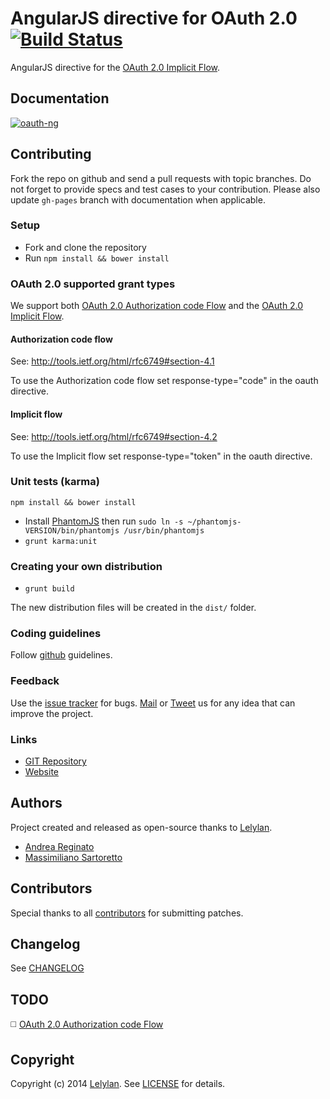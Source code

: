 # AngularJS directive for OAuth 2.0 [![Build Status](https://travis-ci.org/andreareginato/oauth-ng.svg?branch=master)](https://travis-ci.org/andreareginato/oauth-ng)


AngularJS directive for the [OAuth 2.0 Implicit Flow](http://tools.ietf.org/html/rfc6749#section-1.3.2).

## Documentation

[![oauth-ng](http://i.imgur.com/C0xCJcr.png)](https://angularjs-oauth.github.io/oauth-ng)

## Contributing

Fork the repo on github and send a pull requests with topic branches.
Do not forget to provide specs and test cases to your contribution.
Please also update `gh-pages` branch with documentation when applicable.

### Setup

* Fork and clone the repository
* Run `npm install && bower install`

### OAuth 2.0 supported grant types

We support both [OAuth 2.0 Authorization code Flow](http://tools.ietf.org/html/rfc6749#section-1.3.1)
and the [OAuth 2.0 Implicit Flow](http://tools.ietf.org/html/rfc6749#section-1.3.2).

#### Authorization code flow

See: http://tools.ietf.org/html/rfc6749#section-4.1

To use the Authorization code flow set response-type="code" in the oauth directive.

#### Implicit flow

See: http://tools.ietf.org/html/rfc6749#section-4.2

To use the Implicit flow set response-type="token" in the oauth directive.

### Unit tests (karma)

`npm install && bower install`

* Install [PhantomJS](http://phantomjs.org/download.html) then run `sudo ln -s ~/phantomjs-VERSION/bin/phantomjs /usr/bin/phantomjs`
* `grunt karma:unit`

### Creating your own distribution

* `grunt build`

The new distribution files will be created in the `dist/` folder.

### Coding guidelines

Follow [github](https://github.com/styleguide/) guidelines.

### Feedback

Use the [issue tracker](http://github.com/angularjs-oauth/oauth-ng/issues) for bugs.
[Mail](mailto:andrea.reginato@gmail.com) or [Tweet](http://twitter.com/andreareginato) us for any idea
that can improve the project.

### Links

* [GIT Repository](http://github.com/angularjs-oauth/oauth-ng)
* [Website](https://angularjs-oauth.github.io/oauth-ng)


## Authors

Project created and released as open-source thanks to [Lelylan](http://lelylan.com).

* [Andrea Reginato](http://twitter.com/andreareginato)
* [Massimiliano Sartoretto](http://twitter.com/___Sarto)


## Contributors

Special thanks to all [contributors](https://github.com/angularjs-oauth/oauth-ng/contributors)
for submitting patches.

## Changelog

See [CHANGELOG](https://github.com/angularjs-oauth/oauth-ng/blob/master/CHANGELOG.md)

## TODO
:white_medium_square: [OAuth 2.0 Authorization code Flow](http://tools.ietf.org/html/rfc6749#section-1.3.1)

## Copyright

Copyright (c) 2014 [Lelylan](http://lelylan.com).
See [LICENSE](https://github.com/angularjs-oauth/oauth-ng/blob/master/LICENSE.md) for details.
